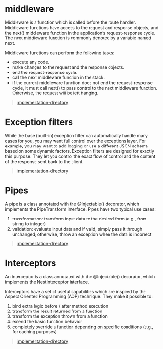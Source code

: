 # middleware

Middleware is a function which is called before the route handler. Middleware functions have access to the request and response objects, and the next() middleware function in the application’s request-response cycle. The next middleware function is commonly denoted by a variable named next.

Middleware functions can perform the following tasks:

- execute any code.
- make changes to the request and the response objects.
- end the request-response cycle.
- call the next middleware function in the stack.
- if the current middleware function does not end the request-response cycle, it must call next() to pass control to the next middleware function. Otherwise, the request will be left hanging.

> [implementation-directory](./middlewares/)

# Exception filters

While the base (built-in) exception filter can automatically handle many cases for you, you may want full control over the exceptions layer. For example, you may want to add logging or use a different JSON schema based on some dynamic factors. Exception filters are designed for exactly this purpose. They let you control the exact flow of control and the content of the response sent back to the client.

> [implementation-directory](./exception-filters/)

# Pipes

A pipe is a class annotated with the @Injectable() decorator, which implements the PipeTransform interface.
Pipes have two typical use cases:

1. transformation: transform input data to the desired form (e.g., from string to integer)
2. validation: evaluate input data and if valid, simply pass it through unchanged; otherwise, throw an exception when the data is incorrect

> [implementation-directory](./pipes/)

# Interceptors

An interceptor is a class annotated with the @Injectable() decorator, which implements the NestInterceptor interface.

Interceptors have a set of useful capabilities which are inspired by the Aspect Oriented Programming (AOP) technique. They make it possible to:

1. bind extra logic before / after method execution
2. transform the result returned from a function
3. transform the exception thrown from a function
4. extend the basic function behavior
5. completely override a function depending on specific conditions (e.g., for caching purposes)

> [implementation-directory](./interceptors/)
